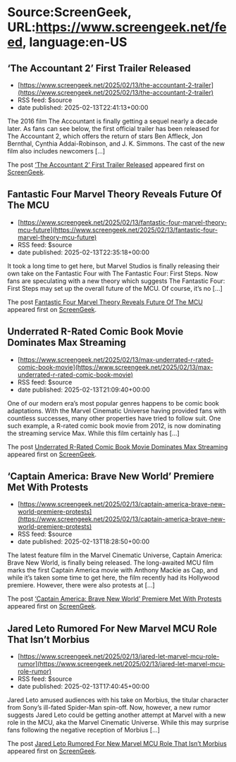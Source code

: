 # Source:ScreenGeek, URL:https://www.screengeek.net/feed, language:en-US

## ‘The Accountant 2’ First Trailer Released
 - [https://www.screengeek.net/2025/02/13/the-accountant-2-trailer](https://www.screengeek.net/2025/02/13/the-accountant-2-trailer)
 - RSS feed: $source
 - date published: 2025-02-13T22:41:13+00:00

<p>The 2016 film The Accountant is finally getting a sequel nearly a decade later. As fans can see below, the first official trailer has been released for The Accountant 2, which offers the return of stars Ben Affleck, Jon Bernthal, Cynthia Addai-Robinson, and J. K. Simmons. The cast of the new film also includes newcomers [...]</p>
<p>The post <a href="https://www.screengeek.net/2025/02/13/the-accountant-2-trailer/">&#8216;The Accountant 2&#8217; First Trailer Released</a> appeared first on <a href="https://www.screengeek.net">ScreenGeek</a>.</p>

## Fantastic Four Marvel Theory Reveals Future Of The MCU
 - [https://www.screengeek.net/2025/02/13/fantastic-four-marvel-theory-mcu-future](https://www.screengeek.net/2025/02/13/fantastic-four-marvel-theory-mcu-future)
 - RSS feed: $source
 - date published: 2025-02-13T22:35:18+00:00

<p>It took a long time to get here, but Marvel Studios is finally releasing their own take on the Fantastic Four with The Fantastic Four: First Steps. Now fans are speculating with a new theory which suggests The Fantastic Four: First Steps may set up the overall future of the MCU. Of course, it&#8217;s no [...]</p>
<p>The post <a href="https://www.screengeek.net/2025/02/13/fantastic-four-marvel-theory-mcu-future/">Fantastic Four Marvel Theory Reveals Future Of The MCU</a> appeared first on <a href="https://www.screengeek.net">ScreenGeek</a>.</p>

## Underrated R-Rated Comic Book Movie Dominates Max Streaming
 - [https://www.screengeek.net/2025/02/13/max-underrated-r-rated-comic-book-movie](https://www.screengeek.net/2025/02/13/max-underrated-r-rated-comic-book-movie)
 - RSS feed: $source
 - date published: 2025-02-13T21:09:40+00:00

<p>One of our modern era&#8217;s most popular genres happens to be comic book adaptations. With the Marvel Cinematic Universe having provided fans with countless successes, many other properties have tried to follow suit. One such example, a R-rated comic book movie from 2012, is now dominating the streaming service Max. While this film certainly has [...]</p>
<p>The post <a href="https://www.screengeek.net/2025/02/13/max-underrated-r-rated-comic-book-movie/">Underrated R-Rated Comic Book Movie Dominates Max Streaming</a> appeared first on <a href="https://www.screengeek.net">ScreenGeek</a>.</p>

## ‘Captain America: Brave New World’ Premiere Met With Protests
 - [https://www.screengeek.net/2025/02/13/captain-america-brave-new-world-premiere-protests](https://www.screengeek.net/2025/02/13/captain-america-brave-new-world-premiere-protests)
 - RSS feed: $source
 - date published: 2025-02-13T18:28:50+00:00

<p>The latest feature film in the Marvel Cinematic Universe, Captain America: Brave New World, is finally being released. The long-awaited MCU film marks the first Captain America movie with Anthony Mackie as Cap, and while it&#8217;s taken some time to get here, the film recently had its Hollywood premiere. However, there were also protests at [...]</p>
<p>The post <a href="https://www.screengeek.net/2025/02/13/captain-america-brave-new-world-premiere-protests/">&#8216;Captain America: Brave New World&#8217; Premiere Met With Protests</a> appeared first on <a href="https://www.screengeek.net">ScreenGeek</a>.</p>

## Jared Leto Rumored For New Marvel MCU Role That Isn’t Morbius
 - [https://www.screengeek.net/2025/02/13/jared-let-marvel-mcu-role-rumor](https://www.screengeek.net/2025/02/13/jared-let-marvel-mcu-role-rumor)
 - RSS feed: $source
 - date published: 2025-02-13T17:40:45+00:00

<p>Jared Leto amused audiences with his take on Morbius, the titular character from Sony&#8217;s ill-fated Spider-Man spin-off. Now, however, a new rumor suggests Jared Leto could be getting another attempt at Marvel with a new role in the MCU, aka the Marvel Cinematic Universe. While this may surprise fans following the negative reception of Morbius [...]</p>
<p>The post <a href="https://www.screengeek.net/2025/02/13/jared-let-marvel-mcu-role-rumor/">Jared Leto Rumored For New Marvel MCU Role That Isn&#8217;t Morbius</a> appeared first on <a href="https://www.screengeek.net">ScreenGeek</a>.</p>

